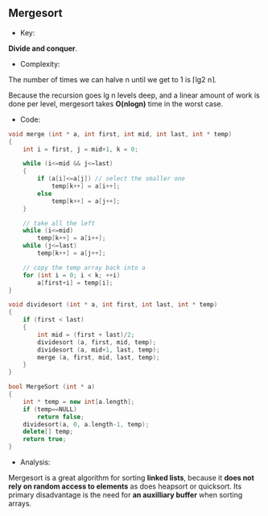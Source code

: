 ## Mergesort

* Key: 

**Divide and conquer**.

* Complexity:

The number of times we can halve n until we get to 1 is ⌈lg2 n⌉. 

Because the recursion goes lg n levels deep, and a linear amount of work is done per level, mergesort takes **O(nlogn)** time in the worst case.

* Code:

```c++
void merge (int * a, int first, int mid, int last, int * temp)
{
	int i = first, j = mid+1, k = 0;

	while (i<=mid && j<=last)
	{
		if (a[i]<=a[j]) // select the smaller one 
			temp[k++] = a[i++];
		else
			temp[k++] = a[j++];
	}

	// take all the left
	while (i<=mid) 
		temp[k++] = a[i++];
	while (j<=last) 
		temp[k++] = a[j++];

	// copy the temp array back into a
	for (int i = 0; i < k; ++i)
		a[first+i] = temp[i];
}

void dividesort (int * a, int first, int last, int * temp)
{
	if (first < last)
	{
		int mid = (first + last)/2;
		dividesort (a, first, mid, temp);
		dividesort (a, mid+1, last, temp);
		merge (a, first, mid, last, temp);
	}
}

bool MergeSort (int * a)
{
	int * temp = new int[a.length];
	if (temp==NULL)
		return false;
	dividesort(a, 0, a.length-1, temp);
	delete[] temp;
	return true;
}
```



* Analysis:

Mergesort is a great algorithm for sorting **linked lists**, because it **does not rely on random access to elements** as does heapsort or quicksort. Its primary disadvantage is the need for **an auxilliary buffer** when sorting arrays. 





